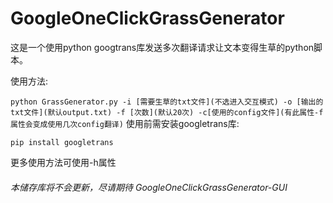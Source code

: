 # GoogleOneClickGrassGenerator
这是一个使用python googtrans库发送多次翻译请求让文本变得生草的python脚本。

使用方法:

```python GrassGenerator.py -i [需要生草的txt文件](不选进入交互模式) -o [输出的txt文件](默认output.txt) -f [次数](默认20次) -c[使用的config文件](有此属性-f属性会变成使用几次config翻译)```
使用前需安装googletrans库:
```shell script
pip install googletrans
```
更多使用方法可使用-h属性
###### 本储存库将不会更新，尽请期待 GoogleOneClickGrassGenerator-GUI
